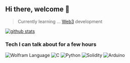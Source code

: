 
 ## Hi there, welcome 👋


> Currently learning ... [Web3](https://www.youtube.com/watch?v=j5a0jTc9S10&ab_channel=YourUncleMoe) development

 [![github stats](https://github-readme-stats.vercel.app/api?username=alienflip)](https://github.com/alienflip)

### Tech I can talk about for a few hours

![Wolfram Language](https://img.shields.io/badge/wolfram-red.svg?style=for-the-badge&logo=wolfram&logoColor=%23F7DF1E)
![C](https://img.shields.io/badge/C-%23000000.svg?style=for-the-badge&logo=C&logoColor=white)
![Python](https://img.shields.io/badge/python-3670A0?style=for-the-badge&logo=python&logoColor=ffdd54)
![Solidity](https://img.shields.io/badge/Solidity-%23363636.svg?style=for-the-badge&logo=solidity&logoColor=white)
![Arduino](https://img.shields.io/badge/Arduino-%23007ACC.svg?style=for-the-badge&logo=Arduino&logoColor=white)
